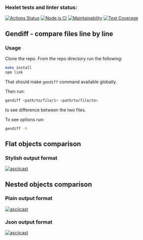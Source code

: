 ### Hexlet tests and linter status:
[![Actions Status](https://github.com/Salamdi/backend-project-lvl2/workflows/hexlet-check/badge.svg)](https://github.com/Salamdi/backend-project-lvl2/actions)
[![Node.js CI](https://github.com/Salamdi/backend-project-lvl2/workflows/Node.js%20CI/badge.svg)](https://github.com/Salamdi/backend-project-lvl2/actions/workflows/node.js.yml)
[![Maintainability](https://api.codeclimate.com/v1/badges/f679967d47c523adc5ab/maintainability)](https://codeclimate.com/github/Salamdi/backend-project-lvl2/maintainability)
[![Test Coverage](https://api.codeclimate.com/v1/badges/f679967d47c523adc5ab/test_coverage)](https://codeclimate.com/github/Salamdi/backend-project-lvl2/test_coverage)

## Gendiff - compare files line by line

### Usage
Clone the repo.
From the repo directory run the following:
```bash
make install
npm link
```

That should make `gendiff` command available globally.

Then run:

```bash
gendiff <path/to/file/1> <path/to/file/to>
```

to see difference between the two files.

To see options run:

``` bash
gendiff -h
```

## Flat objects comparison
### Stylish output format
[![asciicast](https://asciinema.org/a/i8zOtFBEVMWNgDtM7pqVEY1Rv.svg)](https://asciinema.org/a/i8zOtFBEVMWNgDtM7pqVEY1Rv)

## Nested objects comparison

### Plain output format
[![asciicast](https://asciinema.org/a/ocV1FU6Pm41ccjjYPnPG6tCvA.svg)](https://asciinema.org/a/ocV1FU6Pm41ccjjYPnPG6tCvA)

### Json output format
[![asciicast](https://asciinema.org/a/R6on1U4oxganVAdhn7iQ5eUiL.svg)](https://asciinema.org/a/R6on1U4oxganVAdhn7iQ5eUiL)

